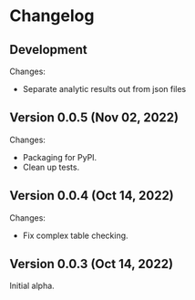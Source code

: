 # Changelog

## Development

Changes:
*    Separate analytic results out from json files

## Version 0.0.5 (Nov 02, 2022)

Changes:
*    Packaging for PyPI.
*    Clean up tests.

## Version 0.0.4 (Oct 14, 2022)

Changes:
*    Fix complex table checking.

## Version 0.0.3 (Oct 14, 2022)

Initial alpha.
